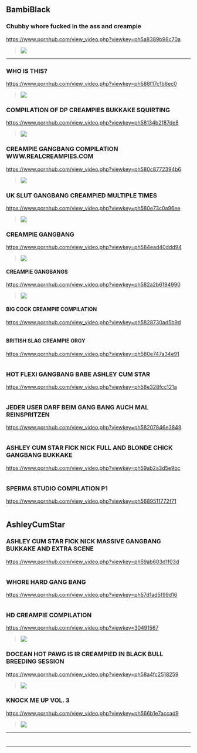 ## BambiBlack
### Chubby whore fucked in the ass and creampie
https://www.pornhub.com/view_video.php?viewkey=ph5a8389b98c70a
>![](https://ci.phncdn.com/videos/201802/14/154579472/original/(m=ecuKGgaaaa)(mh=SHh2Le9GrXwv2YPv)6.jpg)
---
### WHO IS THIS?
https://www.pornhub.com/view_video.php?viewkey=ph588f17c1b6ec0
>![](https://ci.phncdn.com/videos/201701/30/104187892/original/(m=ecuKGgaaaa)(mh=3ie2MUkkYfWUo2cn)2.jpg)
### COMPILATION OF DP CREAMPIES BUKKAKE SQUIRTING
https://www.pornhub.com/view_video.php?viewkey=ph58134b2f87de8
>![](https://ci.phncdn.com/videos/201610/28/94346211/original/(m=ecuKGgaaaa)(mh=l8PD1GfIHeZoMFLS)12.jpg)
### CREAMPIE GANGBANG COMPILATION WWW.REALCREAMPIES.COM
https://www.pornhub.com/view_video.php?viewkey=ph580c8772394b6
>![](https://bi.phncdn.com/videos/201610/23/93825101/original/(m=ecuKGgaaaa)(mh=fNDQewCBU1zfx2t2)3.jpg)
### UK SLUT GANGBANG CREAMPIED MULTIPLE TIMES
https://www.pornhub.com/view_video.php?viewkey=ph580e73c0a96ee
>![](https://ci.phncdn.com/videos/201610/24/93991831/original/(m=ecuKGgaaaa)(mh=74B_QnyXBZ9b3bVO)4.jpg)
### CREAMPIE GANGBANG
https://www.pornhub.com/view_video.php?viewkey=ph584ead40ddd94
>![](https://bi.phncdn.com/videos/201612/12/98842962/original/(m=ecuKGgaaaa)(mh=35MTrVm_sse-TtxM)8.jpg)
#### CREAMPIE GANGBANGS
https://www.pornhub.com/view_video.php?viewkey=ph582a2b6194990
>![](https://bi.phncdn.com/videos/201611/14/96139391/original/(m=ecuKGgaaaa)(mh=9PMb1MKwi8SyUTGN)13.jpg)
#### BIG COCK CREAMPIE COMPILATION
https://www.pornhub.com/view_video.php?viewkey=ph5828730ad5b9d
>![]()
#### BRITISH SLAG CREAMPIE ORGY
https://www.pornhub.com/view_video.php?viewkey=ph580e747a34e91
>![]()
### HOT FLEXI GANGBANG BABE ASHLEY CUM STAR
https://www.pornhub.com/view_video.php?viewkey=ph58e328fcc121a
>![]()
### JEDER USER DARF BEIM GANG BANG AUCH MAL REINSPRITZEN
https://www.pornhub.com/view_video.php?viewkey=ph58207846e3849
>![]()
### ASHLEY CUM STAR FICK NICK FULL AND BLONDE CHICK GANGBANG BUKKAKE
https://www.pornhub.com/view_video.php?viewkey=ph59ab2a3d5e9bc
>![]()
### SPERMA STUDIO COMPILATION P1
https://www.pornhub.com/view_video.php?viewkey=ph5689511772f71
>![]()
## AshleyCumStar
### ASHLEY CUM STAR FICK NICK MASSIVE GANGBANG BUKKAKE AND EXTRA SCENE
https://www.pornhub.com/view_video.php?viewkey=ph59ab603d1f03d
>![]()
### WHORE HARD GANG BANG
https://www.pornhub.com/view_video.php?viewkey=ph57d1ad5f99d16
>![]()
### HD CREAMPIE COMPILATION
https://www.pornhub.com/view_video.php?viewkey=30491567
>![](https://ci.phncdn.com/videos/201502/14/38970321/original/(m=ecuKGgaaaa)(mh=MS0xSiJf3umoxvkG)9.jpg)
### DOCEAN HOT PAWG IS IR CREAMPIED IN BLACK BULL BREEDING SESSION
https://www.pornhub.com/view_video.php?viewkey=ph58a4fc2518259
>![](https://ci.phncdn.com/videos/201702/16/106297892/original/(m=ecuKGgaaaa)(mh=FNludn0NvaEDbkHJ)9.jpg)
### KNOCK ME UP VOL. 3
https://www.pornhub.com/view_video.php?viewkey=ph566b1e7accad9
>![](https://ci.phncdn.com/videos/201512/11/63586781/original/(m=ecuKGgaaaa)(mh=AE9dEOf5scMsflZi)2.jpg)
---
### 

>![]()
---
